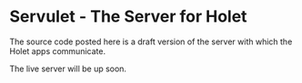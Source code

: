 Servulet - The Server for Holet
=================

The source code posted here is a draft version of the server with which the Holet apps communicate.

The live server will be up soon.

